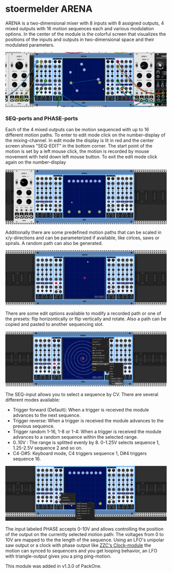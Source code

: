 # stoermelder ARENA

ARENA is a two-dimensional mixer with 8 inputs with 8 assigned outputs, 4 mixed outputs with 16 motion sequences each and various modulation options. In the center of the module is the colorful screen that visualizes the positions of the inputs and outputs in two-dimensional space and their modulated parameters.

![ARENA Intro](./Arena-intro.gif)

### SEQ-ports and PHASE-ports

Each of the 4 mixed outputs can be motion sequenced with up to 16 different motion paths. To enter to edit mode click on the number-display of the mixing-channel. In edit mode the display is lit in red and the center screen shows "SEQ-EDIT" in the bottom corner. The start point of the motion is set by a left mouse click, the motion is recorded by mouse movement with held down left mouse button. To exit the edit mode click again on the number-display

![ARENA Motion Sequencing](./Arena-motion1.gif)

Additionally there are some predefined motion paths that can be scaled in x/y-directions and can be parameterized if available, like cirlces, saws or spirals. A random path can also be generated. 

![ARENA Motion Presets](./Arena-motion2.gif)

There are some edit options available to modify a recorded path or one of the presets: flip horizontically or flip vertically and rotate. Also a path can be copied and pasted to another sequencing slot.

![ARENA Motion Options](./Arena-motion3.png)

The SEQ-input allows you to select a sequence by CV. There are several different modes available:

- Trigger forward (Default): When a trigger is received the module advances to the next sequence.
- Trigger reverse:  When a trigger is received the module advances to the previous sequence.
- Trigger random 1-16, 1-8 or 1-4: When a trigger is received the module advances to a random sequence within the selected range.
- 0..10V : The range is splitted evenly by 8. 0-1.25V selects sequence 1, 1.25-2.5V sequence 2 and so on.
- C4-D#5: Keyboard mode, C4 triggers sequence 1, D#4 triggers sequence 16.

![ARENA Motion Sequences](./Arena-seq1.png)

The input labeled PHASE accepts 0-10V and allows controlling the position of the output on the currently selected motion path: The voltages from 0 to 10V are mapped to the the length of the sequence. Using an LFO's unipolar saw output or a clock with phase output like [ZZC's Clock-module](https://zzc-cv.github.io/en/clock-manipulation/clock) the motion can synced to sequencers and you get looping behavior, an LFO with triangle-output gives you a ping ping-motion.

This module was added in v1.3.0 of PackOne.